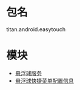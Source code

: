 # 包名
titan.android.easytouch

# 模块
* [悬浮球服务](EasyTouchService.md)
* [悬浮球快捷菜单配置信息](ETShortcutInfo.md)